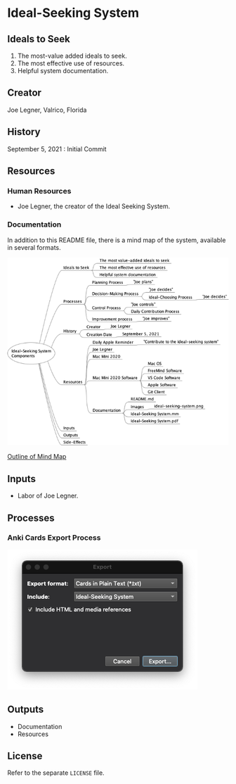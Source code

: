 # Ideal-Seeking System

## Ideals to Seek

1. The most-value added ideals to seek.
1. The most effective use of resources.
1. Helpful system documentation.

## Creator

Joe Legner, Valrico, Florida

## History

September 5, 2021
: Initial Commit

## Resources

### Human Resources

- Joe Legner, the creator of the Ideal Seeking System.

### Documentation

In addition to this README file, there is a mind map of the system, available in several formats.

![Mind Map](images/ideal-seeking-system.png)

[Outline of Mind Map](ideal-seeking-system.txt)

## Inputs

- Labor of Joe Legner.

## Processes

### Anki Cards Export Process

![Anki Card Export Dialog](images/anki-export-dialog.png)

## Outputs

- Documentation
- Resources

## License

Refer to the separate `LICENSE` file.
